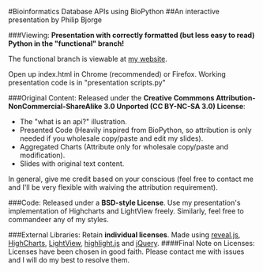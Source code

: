 #Bioinformatics Database APIs using BioPython
##An interactive presentation by Philip Bjorge

###Viewing:
**Presentation with correctly formatted (but less easy to read) Python in the "functional" branch!**

The functional branch is viewable at [my website](http://www.philipbjorge.com/bioinformatics-presentation/).

Open up index.html in Chrome (recommended) or Firefox.
Working presentation code is in "presentation scripts.py"

###Original Content:
Released under the **Creative Commmons Attribution-NonCommercial-ShareAlike 3.0 Unported (CC BY-NC-SA 3.0) License**:
* The "what is an api?" illustration.
* Presented Code (Heavily inspired from BioPython, so attribution is only needed if you wholesale copy/paste and edit my slides).
* Aggregated Charts (Attribute only for wholesale copy/paste and modification).
* Slides with original text content.

In general, give me credit based on your conscious (feel free to contact me and I'll be very flexible with waiving the attribution requirement).


###Code:
Released under a **BSD-style License**.
Use my presentation's implementation of Highcharts and LightView freely. Similarly, feel free to commandeer any of my styles.


###External Libraries:
Retain **individual licenses**.
Made using [reveal.js](https://github.com/hakimel/reveal.js), [HighCharts](http://www.highcharts.com/), [LightView](http://projects.nickstakenburg.com/lightview), [highlight.js](http://softwaremaniacs.org/soft/highlight/en/) and [jQuery](https://github.com/jquery/jquery).
####Final Note on Licenses:
Licenses have been chosen in good faith. Please contact me with issues and I will do my best to resolve them.